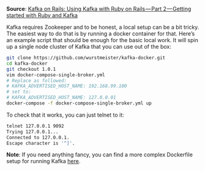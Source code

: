 **Source**: [Kafka on Rails: Using Kafka with Ruby on Rails — Part 2 — Getting started with Ruby and Kafka](https://mensfeld.pl/2018/01/kafka-on-rails-using-kafka-with-ruby-on-rails-part-2-getting-started-with-ruby-and-kafka/)

Kafka requires Zookeeper and to be honest, a local setup can be a bit tricky. The easiest way to do that is by running a docker container for that. Here’s an example script that should be enough for the basic local work. It will spin up a single node cluster of Kafka that you can use out of the box:

```bash
git clone https://github.com/wurstmeister/kafka-docker.git
cd kafka-docker
git checkout 1.0.1
vim docker-compose-single-broker.yml
# Replace as followed:
# KAFKA_ADVERTISED_HOST_NAME: 192.168.99.100
# set to:
# KAFKA_ADVERTISED_HOST_NAME: 127.0.0.01
docker-compose -f docker-compose-single-broker.yml up
```

To check that it works, you can just telnet to it:

```bash
telnet 127.0.0.1 9092
Trying 127.0.0.1...
Connected to 127.0.0.1.
Escape character is '^]'.
```

**Note**: If you need anything fancy, you can find a more complex Dockerfile setup for running Kafka [here](https://github.com/wurstmeister/kafka-docker).